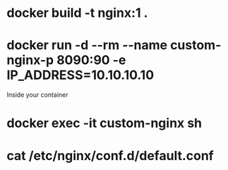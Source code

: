 # docker build -t nginx:1 .

# docker run -d --rm --name custom-nginx-p 8090:90 -e IP_ADDRESS=10.10.10.10

Inside your container
# docker exec -it custom-nginx sh 

# cat /etc/nginx/conf.d/default.conf
